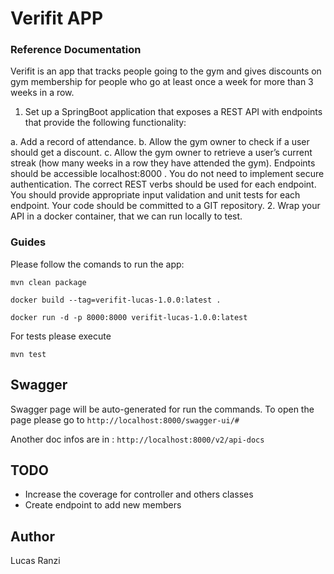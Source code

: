 # Verifit APP

### Reference Documentation

Verifit is an app that tracks people going to the gym and gives discounts on gym
membership for people who go at least once a week for more than 3 weeks in a row.
1. Set up a SpringBoot application that exposes a REST API with endpoints that provide the
   following functionality:

a. Add a record of attendance.
b. Allow the gym owner to check if a user should get a discount.
c. Allow the gym owner to retrieve a user’s current streak (how many weeks in
a row they have attended the gym).
Endpoints should be accessible localhost:8000 . You do not need to implement
secure authentication. The correct REST verbs should be used for each
endpoint. You should provide appropriate input validation and unit tests for
each endpoint.
Your code should be committed to a GIT repository.
2. Wrap your API in a docker container, that we can run locally to test.


### Guides

Please follow the comands to run the app:

```shell
mvn clean package

docker build --tag=verifit-lucas-1.0.0:latest .

docker run -d -p 8000:8000 verifit-lucas-1.0.0:latest
```

For tests please execute 
```shell
mvn test
```

## Swagger

Swagger page will be auto-generated for run the commands. 
To open the page please go to `http://localhost:8000/swagger-ui/#`

Another doc infos are in : `http://localhost:8000/v2/api-docs`


## TODO

- Increase the coverage for controller and others classes
- Create endpoint to add new members


## Author
Lucas Ranzi